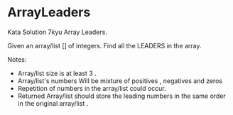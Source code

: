 # ArrayLeaders

Kata Solution 7kyu Array Leaders.

Given an array/list [] of integers. Find all the LEADERS in the array.

Notes:
- Array/list size is at least 3 .
- Array/list's numbers Will be mixture of positives , negatives and zeros
- Repetition of numbers in the array/list could occur.
- Returned Array/list should store the leading numbers in the same order in the original array/list .
